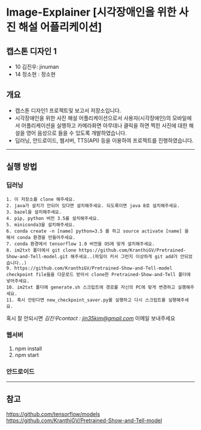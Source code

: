 # Image-Explainer [시각장애인을 위한 사진 해설 어플리케이션]

## 캡스톤 디자인 1
- 10 김진우: jinuman
- 14 정소현 : 정소현

## 개요
- 캡스톤 디자인1 프로젝트및 보고서 저장소입니다.
- 시각장애인을 위한 사진 해설 어플리케이션으로서 사용자(시각장애인)의 모바일에서 어플리케이션을 실행하고 카메라화면 아무데나 클릭을 하면 찍힌 사진에 대한 해설을 영어 음성으로 들을 수 있도록 개발하였습니다.
- 딥러닝, 안드로이드, 웹서버, TTS(API) 등을 이용하여 프로젝트를 진행하였습니다.
---
## 실행 방법
### 딥러닝
```
1. 이 저장소를 clone 해주세요.
2. java가 설치가 안되어 있다면 설치해주세요. 되도록이면 java 8로 설치해주세요.
3. bazel을 설치해주세요.
4. pip, python 버전 3.5를 설치해주세요.
5. miniconda3을 설치해주세요.
6. conda create -n [name] python=3.5 를 하고 source activate [name] 을 해서 conda 환경을 만들어주세요.
7. conda 환경에서 tensorflow 1.0 버전을 OS에 맞게 설치해주세요.
8. im2txt 폴더에서 git clone https://github.com/KranthiGV/Pretrained-Show-and-Tell-model.git 해주세요..(파일이 커서 그런지 이상하게 git add가 안되었습니다..)
9. https://github.com/KranthiGV/Pretrained-Show-and-Tell-model checkpoint file들을 다운로드 받아서 clone한 Pretrained-Show-and-Tell 폴더에 넣어주세요.
10. im2txt 폴더에 generate.sh 스크립트에 경로를 자신의 PC에 맞게 변경하고 실행해주세요.
11. 혹시 안된다면 new_checkpoint_saver.py를 실행하고 다시 스크립트를 실행해주세요.
```
혹시 잘 안되시면 *김진우contact : jin35kim@gmail.com* 이메일 보내주세요

### 웹서버
1. npm install
2. npm start

### 안드로이드

---
## 참고
https://github.com/tensorflow/models
https://github.com/KranthiGV/Pretrained-Show-and-Tell-model
